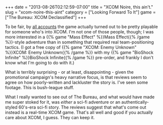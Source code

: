 +++
date = "2013-08-26T02:12:59-07:00"
title = "XCOM Noire, this ain't."
slug = "xcom-noire-this-aint"
category = ["Looking Forward To It"]
game = ["The Bureau: XCOM Declassified"]
+++

To be fair, by <a href="http://www.metacritic.com/game/pc/the-bureau-xcom-declassified">all accounts</a> the game actually turned out to be pretty playable for someone who's into XCOM.  I'm not one of those people, though; I was more interested in a {{% game "Mass Effect" %}}Mass Effect{{% /game %}}-style adventure than in something that required real team-positioning tactics.  (I got a free copy of {{% game "XCOM: Enemy Unknown" %}}XCOM: Enemy Unknown{{% /game %}} with my {{% game "BioShock Infinite" %}}BioShock Infinite{{% /game %}} pre-order, and frankly I don't know what I'm going to do with it.)

What is terribly surprising - or at least, disappointing - given the promotional campaign's heavy narrative focus, is that reviews seem to agree on how poorly-written and lackluster the story is.  I've seen some footage.  This is bush-league stuff.

What I really wanted to see out of The Bureau, and what would have made me super stoked for it, was <i>either</i> a sci-fi adventure or an authentically-styled 60's-era sci-fi story.  The reviews suggest that what's come out instead is a real-time XCOM game.  That's all well and good if you actually care about XCOM, I guess.  They can keep it.